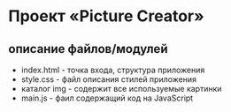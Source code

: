 # Проект «Picture Creator»

## описание файлов/модулей
* index.html - точка входа, структура приложения
* style.css - файл описания стилей приложения
* каталог img - содержит все используемые картинки
* main.js - фаил содержащий код на JavaScript
